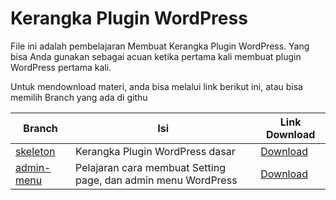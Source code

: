 # Kerangka Plugin WordPress

File ini adalah pembelajaran Membuat Kerangka Plugin WordPress. Yang bisa Anda gunakan sebagai acuan ketika pertama kali membuat plugin WordPress pertama kali.

Untuk mendownload materi, anda bisa melalui link berikut ini, atau bisa memilih Branch yang ada di githu

| Branch                                                                        | Isi                                                           | Link Download                                                                                 |
| ----------------------------------------------------------------------------- | ------------------------------------------------------------- | --------------------------------------------------------------------------------------------- |
| [skeleton](https://github.com/belajarwp/kerangka-plugin-wp/tree/skeleton)     | Kerangka Plugin WordPress dasar                               | [Download](https://github.com/belajarwp/kerangka-plugin-wp/archive/refs/heads/skeleton.zip)   |
| [admin-menu](https://github.com/belajarwp/kerangka-plugin-wp/tree/admin-menu) | Pelajaran cara membuat Setting page, dan admin menu WordPress | [Download](https://github.com/belajarwp/kerangka-plugin-wp/archive/refs/heads/admin-menu.zip) |

